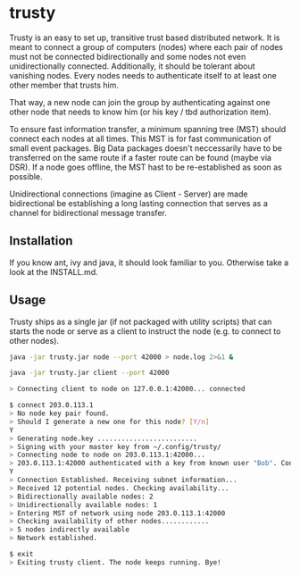 # trusty

Trusty is an easy to set up, transitive trust based distributed network.
It is meant to connect a group of computers (nodes) where each pair of nodes must not be connected bidirectionally and some nodes not even unidirectionally connected. Additionally, it should be tolerant about vanishing nodes.
Every nodes needs to authenticate itself to at least one other member that trusts him.

That way, a new node can join the group by authenticating against one other node that needs to know him (or his key / tbd authorization item).

To ensure fast information transfer, a minimum spanning tree (MST) should connect each nodes at all times. This MST is for fast communication of small event packages. Big Data packages doesn't neccessarily have to be transferred on the same route if a faster route can be found (maybe via DSR). If a node goes offline, the MST hast to be re-established as soon as possible.

Unidirectional connections (imagine as Client - Server) are made bidirectional be establishing a long lasting connection that serves as a channel for bidirectional message transfer.

## Installation

If you know ant, ivy and java, it should look familiar to you.
Otherwise take a look at the INSTALL.md.

## Usage

Trusty ships as a single jar (if not packaged with utility scripts) that can starts the node or serve as a client to instruct the node (e.g. to connect to other nodes).

```BASH
java -jar trusty.jar node --port 42000 > node.log 2>&1 &

java -jar trusty.jar client --port 42000

> Connecting client to node on 127.0.0.1:42000... connected

$ connect 203.0.113.1
> No node key pair found.
> Should I generate a new one for this node? [Y/n]
Y
> Generating node.key .........................
> Signing with your master key from ~/.config/trusty/
> Connecting node to node on 203.0.113.1:42000... 
> 203.0.113.1:42000 authenticated with a key from known user "Bob". Continue? [Y/n]
Y
> Connection Established. Receiving subnet information...
> Received 12 potential nodes. Checking availability...
> Bidirectionally available nodes: 2
> Unidirectionally available nodes: 1
> Entering MST of network using node 203.0.113.1:42000
> Checking availability of other nodes............
> 5 nodes indirectly available
> Network established.

$ exit
> Exiting trusty client. The node keeps running. Bye!
```
